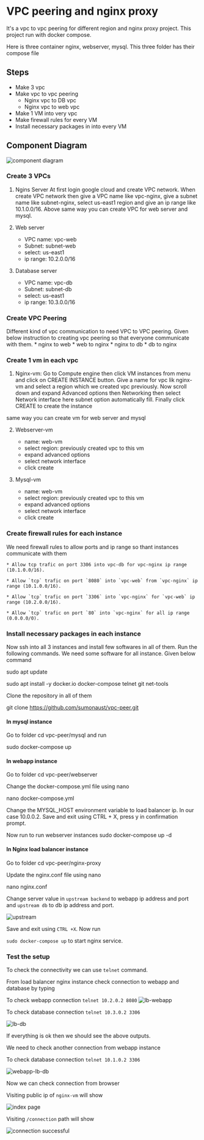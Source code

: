 # VPC peering and nginx proxy

It's a vpc to vpc peering for different region and nginx proxy project. This project run with docker compose.

Here is three container nginx, webserver, mysql. This three folder has their compose file

## Steps 

* Make 3 vpc
* Make vpc to vpc peering
    - Nginx vpc to DB vpc
    - Nginx vpc to web vpc
* Make 1 VM into very vpc
* Make firewall rules for every VM 
* Install necessary packages in into every VM


## Component Diagram

![component diagram](assets/load-balancer-diagram.png)


### Create 3 VPCs

1. Ngins Server At first login google cloud and create VPC network. When create VPC network then give a VPC name like vpc-nginx, give a subnet name like subnet-nginx, select us-east1 region and give an ip range like 10.1.0.0/16.
Above same way you can create VPC for web server and mysql.

2. Web server
    * VPC name: vpc-web
    * Subnet: subnet-web
    * select: us-east1
    * ip range: 10.2.0.0/16
3. Database server    
    * VPC name: vpc-db
    * Subnet: subnet-db
    * select: us-east1
    * ip range: 10.3.0.0/16


### Create VPC Peering

Different kind of vpc communication to need VPC to VPC peering. Given below instruction to creating vpc peering so that everyone communicate with them.
    * nginx to web
    * web to nginx
    * nginx to db
    * db to nginx

### Create 1 vm in each vpc

1. Nginx-vm: Go to Compute engine then click VM instances from menu and click on CREATE INSTANCE button. Give a name for vpc lik nginx-vm and select a region which we created vpc previously. Now scroll down and expand Advanced options then Networking then select Network interface here subnet option automatically fill. Finally click CREATE to create the instance

same way you can create vm for web server and mysql

2. Webserver-vm
    * name: web-vm
    * select region: previously created vpc to this vm
    * expand advanced options
    * select network interface
    * click create

3. Mysql-vm
    * name: web-vm
    * select region: previously created vpc to this vm
    * expand advanced options
    * select network interface
    * click create    

### Create firewall rules for each instance

We need firewall rules to allow ports and ip range so thant instances communicate with them

    * Allow tcp trafic on port 3306 into vpc-db for vpc-nginx ip range (10.1.0.0/16).

    * Allow `tcp` trafic on port `8080` into `vpc-web` from `vpc-nginx` ip range (10.1.0.0/16). 

    * Allow `tcp` trafic on port `3306` into `vpc-nginx` for `vpc-web` ip range (10.2.0.0/16). 

    * Allow `tcp` trafic on port `80` into `vpc-nginx` for all ip range (0.0.0.0/0). 

### Install necessary packages in each instance

Now ssh into all 3 instances and install few softwares in all of them. Run the following commands.
We need some software for all instance. Given below command

sudo apt update

sudo apt install -y docker.io docker-compose telnet git net-tools


Clone the repository in all of them

git clone https://github.com/sumonaust/vpc-peer.git


#### In mysql instance 

Go to folder cd vpc-peer/mysql and run

sudo docker-compose up


#### In webapp instance


Go to folder cd vpc-peer/webserver 

Change the docker-compose.yml file using nano

nano docker-compose.yml

Change the MYSQL_HOST environment variable to load balancer ip. In our case 10.0.0.2. Save and exit using CTRL + X, press y in confirmation prompt.

Now run to run webserver instances
sudo docker-compose up -d


#### In Nginx load balancer instance

Go to folder cd vpc-peer/nginx-proxy 

Update the nginx.conf file using nano

nano nginx.conf

Change server value in `upstream backend` to webapp ip address and port and `upstream db` to db ip address and port. 

![upstream](assets/vm-command/upstream.png)

Save and exit using `CTRL +X`. Now run

`sudo docker-compose up` to start nginx service. 

### Test the setup

To check the connectivity we can use `telnet` command.

From load balancer nginx instance check connection to webapp and database by typing

To check webapp connection `telnet 10.2.0.2 8080`
![lb-webapp](assets/vm-command/lb-webapp.png)


To check database connection `telnet 10.3.0.2 3306`

![lb-db](assets/vm-command/lb-db.png)

If everything is ok then we should see the above outputs.

We need to check another connection from webapp instance

To check database connection `telnet 10.1.0.2 3306`

![webapp-lb-db](assets/vm-command/webapp-lb-db.png)


Now we can check connection from browser 

Visiting public ip of `nginx-vm` will show 


![index page](assets/vm-command/index-page.png)

Visiting `/connection` path will show 


![connection successful](assets/vm-command/connection-successful.png)


